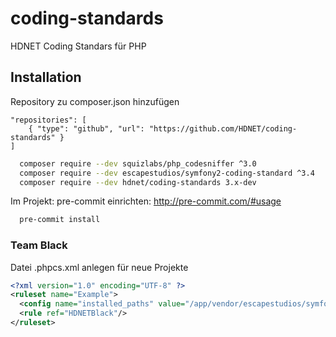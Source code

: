 # coding-standards
HDNET Coding Standars für PHP

## Installation

Repository zu composer.json hinzufügen
```
"repositories": [
    { "type": "github", "url": "https://github.com/HDNET/coding-standards" }
]
```

```sh
  composer require --dev squizlabs/php_codesniffer ^3.0
  composer require --dev escapestudios/symfony2-coding-standard ^3.4
  composer require --dev hdnet/coding-standards 3.x-dev
```

Im Projekt:
pre-commit einrichten: http://pre-commit.com/#usage
```sh
  pre-commit install
```
### Team Black
Datei .phpcs.xml anlegen für neue Projekte
```xml
<?xml version="1.0" encoding="UTF-8" ?>
<ruleset name="Example">
  <config name="installed_paths" value="/app/vendor/escapestudios/symfony2-coding-standard/,/app/vendor/hdnet/coding-standards" />
  <rule ref="HDNETBlack"/>
</ruleset>
```
